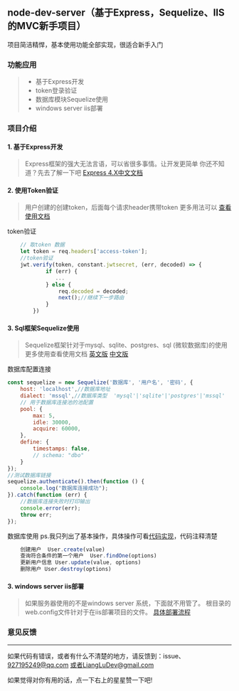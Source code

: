 ## node-dev-server（基于Express，Sequelize、IIS的MVC新手项目）
项目简洁精悍，基本使用功能全部实现，很适合新手入门
### 功能应用
> - 基于Express开发
> - token登录验证
> - 数据库模块Sequelize使用
> - windows server iis部署

### 项目介绍
#### 1. 基于Express开发
> Express框架的强大无法言语，可以省很多事情。让开发更简单
> 你还不知道？先去了解一下吧 [Express 4.X中文文档](http://www.expressjs.com.cn/4x/api.html)
 
#### 2. 使用Token验证
> 用户创建的创建token，后面每个请求header携带token
> 更多用法可以 [查看使用文档](https://github.com/auth0/node-jsonwebtoken)



 token验证
```javascript
    // 取token 数据 
    let token = req.headers['access-token'];
    //token验证
    jwt.verify(token, constant.jwtsecret, (err, decoded) => {
            if (err) {
               ...
            } else {
                req.decoded = decoded;
                next();//继续下一步路由
            }
        })

```
#### 3. Sql框架Sequelize使用
> Sequelize框架针对于mysql、sqlite、postgres、sql (微软数据库)的使用
> 更多使用查看使用文档 [英文版](http://docs.sequelizejs.com/) [中文版](https://demopark.github.io/sequelize-docs-Zh-CN/)

数据库配置连接
```javascript
const sequelize = new Sequelize('数据库', '用户名', '密码', {
    host: 'localhost',//数据库地址
    dialect: 'mssql',//数据库类型  'mysql'|'sqlite'|'postgres'|'mssql'
    // 用于数据库连接池的池配置
    pool: {
        max: 5,
        idle: 30000,
        acquire: 60000,
    },
    define: {
        timestamps: false,
        // schema: "dbo"
    }
});
//测试数据库链接
sequelize.authenticate().then(function () {
    console.log("数据库连接成功");
}).catch(function (err) {
    //数据库连接失败时打印输出
    console.error(err);
    throw err;
});
```
数据库使用
ps.我只列出了基本操作，具体操作可看[代码实现](https://github.com/LiangLuDev/node-dev-server/blob/e97bc617bb60c20fcc6c12f72a3028a052cddb74/models/user/user.js)，代码注释清楚
``` javascript
    创建用户  User.create(value)
	查询符合条件的第一个用户  User.findOne(options)
    更新用户信息 User.update(value, options)
    删除用户 User.destroy(options)
```

#### 3. windows server iis部署 
> 如果服务器使用的不是windows server 系统，下面就不用管了。
> 根目录的web.config文件针对于在iis部署项目的文件。
> [具体部署流程](https://www.cnblogs.com/aieceo/p/7906640.html)



### 意见反馈
----------

如果代码有错误，或者有什么不清楚的地方，请反馈到：issue、927195249@qq.com 或者LiangLuDev@gmail.com

如果觉得对你有用的话，点一下右上的星星赞一下吧!
